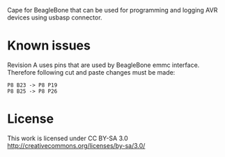 Cape for BeagleBone that can be used for programming and logging AVR devices using usbasp connector.

# Known issues
Revision A uses pins that are used by BeagleBone emmc interface. Therefore following cut and paste changes must be made:

    P8 B23 -> P8 P19
    P8 B25 -> P8 P26

# License
This work is licensed under CC BY-SA 3.0 http://creativecommons.org/licenses/by-sa/3.0/
